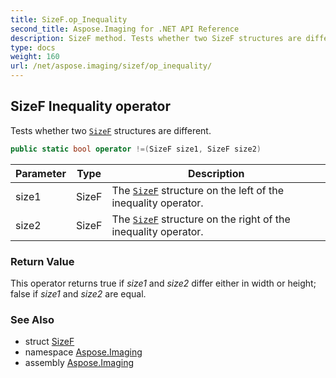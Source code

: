 ```yaml
---
title: SizeF.op_Inequality
second_title: Aspose.Imaging for .NET API Reference
description: SizeF method. Tests whether two SizeF structures are different
type: docs
weight: 160
url: /net/aspose.imaging/sizef/op_inequality/
---
```

## SizeF Inequality operator

Tests whether two [`SizeF`](../) structures are different.

```csharp
public static bool operator !=(SizeF size1, SizeF size2)
```

| Parameter | Type | Description |
| --- | --- | --- |
| size1 | SizeF | The [`SizeF`](../) structure on the left of the inequality operator. |
| size2 | SizeF | The [`SizeF`](../) structure on the right of the inequality operator. |

### Return Value

This operator returns true if *size1* and *size2* differ either in width or height; false if *size1* and *size2* are equal.

### See Also

* struct [SizeF](../)
* namespace [Aspose.Imaging](../../sizef/)
* assembly [Aspose.Imaging](../../../)


